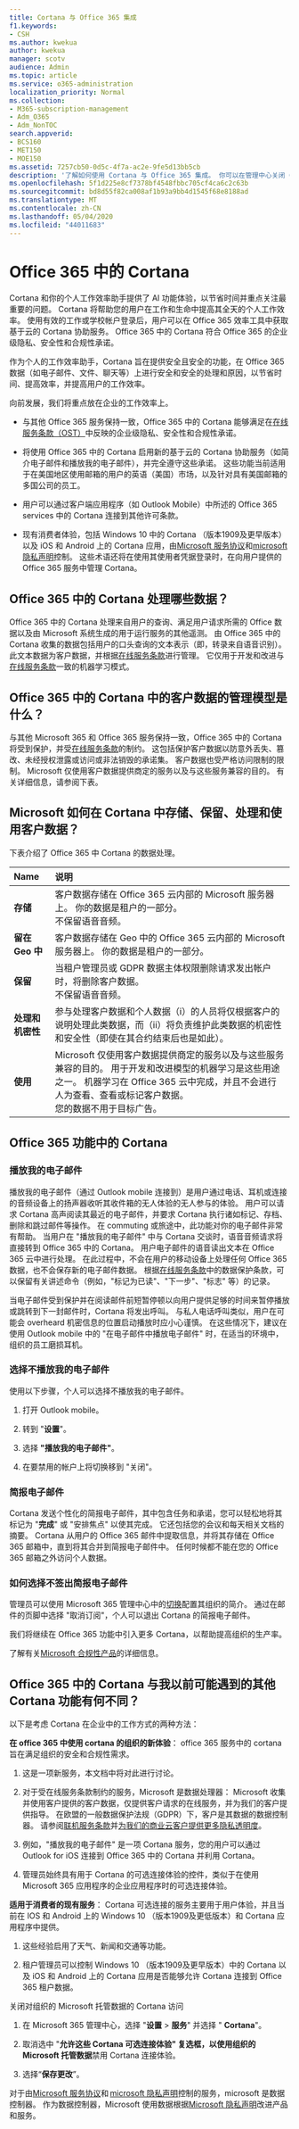 ```yaml
---
title: Cortana 与 Office 365 集成
f1.keywords:
- CSH
ms.author: kwekua
author: kwekua
manager: scotv
audience: Admin
ms.topic: article
ms.service: o365-administration
localization_priority: Normal
ms.collection:
- M365-subscription-management
- Adm_O365
- Adm_NonTOC
search.appverid:
- BCS160
- MET150
- MOE150
ms.assetid: 7257cb50-0d5c-4f7a-ac2e-9fe5d13bb5cb
description: '了解如何使用 Cortana 与 Office 365 集成。 你可以在管理中心关闭 Cortana 以限制其对你组织的数据的访问。 '
ms.openlocfilehash: 5f1d225e8cf7378bf4548fbbc705cf4ca6c2c63b
ms.sourcegitcommit: bd8d55f82ca008af1b93a9bb4d1545f68e8188ad
ms.translationtype: MT
ms.contentlocale: zh-CN
ms.lasthandoff: 05/04/2020
ms.locfileid: "44011683"
---
```

# <a name="cortana-in-office-365"></a>Office 365 中的 Cortana

Cortana 和你的个人工作效率助手提供了 AI 功能体验，以节省时间并重点关注最重要的问题。 Cortana 将帮助您的用户在工作和生命中提高其全天的个人工作效率。 使用有效的工作或学校帐户登录后，用户可以在 Office 365 效率工具中获取基于云的 Cortana 协助服务。 Office 365 中的 Cortana 符合 Office 365 的企业级隐私、安全性和合规性承诺。

作为个人的工作效率助手，Cortana 旨在提供安全且安全的功能，在 Office 365 数据（如电子邮件、文件、聊天等）上进行安全和安全的处理和原因，以节省时间、提高效率，并提高用户的工作效率。 

向前发展，我们将重点放在企业的工作效率上。

- 与其他 Office 365 服务保持一致，Office 365 中的 Cortana 能够满足在[在线服务条款（OST）](https://www.microsoft.com/en-us/licensing/product-licensing/products)中反映的企业级隐私、安全性和合规性承诺。

- 将使用 Office 365 中的 Cortana 启用新的基于云的 Cortana 协助服务（如简介电子邮件和播放我的电子邮件），并完全遵守这些承诺。 这些功能当前适用于在美国地区使用邮箱的用户的英语（美国）市场，以及针对具有美国邮箱的多国公司的员工。

- 用户可以通过客户端应用程序（如 Outlook Mobile）中所述的 Office 365 services 中的 Cortana 连接到其他许可条款。

- 现有消费者体验，包括 Windows 10 中的 Cortana （版本1909及更早版本）以及 iOS 和 Android 上的 Cortana 应用，由[Microsoft 服务协议](https://www.microsoft.com/en-us/licensing/product-licensing/products)和[microsoft 隐私声明](https://privacy.microsoft.com/en-us/privacystatement)控制。 这些术语还将在使用其使用者凭据登录时，在向用户提供的 Office 365 服务中管理 Cortana。

## <a name="what-data-is-processed-by-cortana-in-office-365"></a>Office 365 中的 Cortana 处理哪些数据？

Office 365 中的 Cortana 处理来自用户的查询、满足用户请求所需的 Office 数据以及由 Microsoft 系统生成的用于运行服务的其他遥测。 由 Office 365 中的 Cortana 收集的数据包括用户的口头查询的文本表示（即，转录来自语音识别）。 此文本数据为客户数据，并根据[在线服务条款](https://www.microsoft.com/en-us/licensing/product-licensing/products)进行管理。 它仅用于开发和改进与[在线服务条款](https://www.microsoft.com/en-us/licensing/product-licensing/products)一致的机器学习模式。

## <a name="what-is-the-governance-model-for-customer-data-in-cortana-in-office-365"></a>Office 365 中的 Cortana 中的客户数据的管理模型是什么？

与其他 Microsoft 365 和 Office 365 服务保持一致，Office 365 中的 Cortana 将受到保护，并受[在线服务条款](https://www.microsoft.com/en-us/licensing/product-licensing/products)的制约。 这包括保护客户数据以防意外丢失、篡改、未经授权泄露或访问或非法销毁的承诺集。 客户数据也受严格访问限制的限制。 Microsoft 仅使用客户数据提供商定的服务以及与这些服务兼容的目的。 有关详细信息，请参阅下表。

## <a name="how-does-microsoft-store-retain-process-and-use-customer-data-in-cortana"></a>Microsoft 如何在 Cortana 中存储、保留、处理和使用客户数据？

下表介绍了 Office 365 中 Cortana 的数据处理。

|**Name**|**说明**|
|:-----|:-----|
|**存储**  <br/> |客户数据存储在 Office 365 云内部的 Microsoft 服务器上。 你的数据是租户的一部分。 <br/> 不保留语音音频。  <br/> |
|**留在 Geo 中**  <br/> |客户数据存储在 Geo 中的 Office 365 云内部的 Microsoft 服务器上。 你的数据是租户的一部分。  <br/> |
|**保留**  <br/> |当租户管理员或 GDPR 数据主体权限删除请求发出帐户时，将删除客户数据。 <br/> 不保留语音音频。  <br/> |
|**处理和机密性**  <br/> |参与处理客户数据和个人数据（i）的人员将仅根据客户的说明处理此类数据，而（ii）将负责维护此类数据的机密性和安全性（即使在其合约结束后也是如此）。  <br/> |
|**使用**  <br/> |Microsoft 仅使用客户数据提供商定的服务以及与这些服务兼容的目的。 用于开发和改进模型的机器学习是这些用途之一。 机器学习在 Office 365 云中完成，并且不会进行人为查看、查看或标记客户数据。 <br/> 您的数据不用于目标广告。  <br/> |

## <a name="cortana-in-office-365-features"></a>Office 365 功能中的 Cortana

### <a name="play-my-emails"></a>播放我的电子邮件

播放我的电子邮件（通过 Outlook mobile 连接到）是用户通过电话、耳机或连接的音频设备上的扬声器收听其收件箱的无人体验的无人参与的体验。 用户可以请求 Cortana 高声阅读其最近的电子邮件，并要求 Cortana 执行诸如标记、存档、删除和跳过邮件等操作。 在 commuting 或旅途中，此功能对你的电子邮件非常有帮助。 当用户在 "播放我的电子邮件" 中与 Cortana 交谈时，语音音频请求将直接转到 Office 365 中的 Cortana。 用户电子邮件的语音读出文本在 Office 365 云中进行处理。 在此过程中，不会在用户的移动设备上处理任何 Office 365 数据，也不会保存新的电子邮件数据。 根据[在线服务条款](https://www.microsoft.com/en-us/licensing/product-licensing/products)中的数据保护条款，可以保留有关讲述命令（例如，"标记为已读"、"下一步"、"标志" 等）的记录。

当电子邮件受到保护并在阅读邮件前短暂停顿以向用户提供足够的时间来暂停播放或跳转到下一封邮件时，Cortana 将发出呼叫。 与私人电话呼叫类似，用户在可能会 overheard 机密信息的位置启动播放时应小心谨慎。 在这些情况下，建议在使用 Outlook mobile 中的 "在电子邮件中播放电子邮件" 时，在适当的环境中，组织的员工磨损耳机。

### <a name="opt-out-of-play-my-emails"></a>选择不播放我的电子邮件

使用以下步骤，个人可以选择不播放我的电子邮件。

1. 打开 Outlook mobile。

2. 转到 "**设置**"。
  
3. 选择 **"播放我的电子邮件"**。

4. 在要禁用的帐户上将切换移到 "关闭"。

### <a name="briefing-email"></a>简报电子邮件

Cortana 发送个性化的简报电子邮件，其中包含任务和承诺，您可以轻松地将其标记为 "**完成**" 或 "安排焦点" 以使其完成。 它还包括您的会议和每天相关文档的摘要。 Cortana 从用户的 Office 365 邮件中提取信息，并将其存储在 Office 365 邮箱中，直到将其合并到简报电子邮件中。 任何时候都不能在您的 Office 365 邮箱之外访问个人数据。

### <a name="how-to-opt-out-of-briefing-email"></a>如何选择不签出简报电子邮件

管理员可以使用 Microsoft 365 管理中心中的[切换](https://docs.microsoft.com/briefing/be-admin)配置其组织的简介。 通过在邮件的页脚中选择 "取消订阅"，个人可以退出 Cortana 的简报电子邮件。

我们将继续在 Office 365 功能中引入更多 Cortana，以帮助提高组织的生产率。

了解有关[Microsoft 合规性产品](https://docs.microsoft.com/microsoft-365/compliance/offering-home)的详细信息。

## <a name="how-is-cortana-in-office-365-different-from-other-cortana-features-i-may-have-previously-experienced"></a>Office 365 中的 Cortana 与我以前可能遇到的其他 Cortana 功能有何不同？

以下是考虑 Cortana 在企业中的工作方式的两种方法：

**在 office 365 中使用 cortana 的组织的新体验**： office 365 服务中的 cortana 旨在满足组织的安全和合规性需求。

1. 这是一项新服务，本文档中将对此进行讨论。

2. 对于受在线服务条款制约的服务，Microsoft 是数据处理器： Microsoft 收集并使用客户提供的客户数据，仅提供客户请求的在线服务，并为我们的客户提供指导。 在欧盟的一般数据保护法规（GDPR）下，客户是其数据的数据控制器。 请参阅[联机服务条款](https://www.microsoft.com/en-us/licensing/product-licensing/products)并[为我们的商业云客户提供更多隐私透明度](https://blogs.microsoft.com/eupolicy/2019/11/18/introducing-privacy-transparency-commercial-cloud-customers/)。

3. 例如，"播放我的电子邮件" 是一项 Cortana 服务，您的用户可以通过 Outlook for iOS 连接到 Office 365 中的 Cortana 并利用 Cortana。

4. 管理员始终具有用于 Cortana 的可选连接体验的控件，类似于在使用 Microsoft 365 应用程序的企业应用程序时的可选连接体验。

**适用于消费者的现有服务**： Cortana 可选连接的服务主要用于用户体验，并且当前在 IOS 和 Android 上的 Windows 10 （版本1909及更低版本）和 Cortana 应用程序中提供。

1. 这些经验启用了天气、新闻和交通等功能。

2. 租户管理员可以控制 Windows 10 （版本1909及更早版本）中的 Cortana 以及 iOS 和 Android 上的 Cortana 应用是否能够允许 Cortana 连接到 Office 365 租户数据。

关闭对组织的 Microsoft 托管数据的 Cortana 访问

1. 在 Microsoft 365 管理中心，选择 "**设置** > **服务**" 并选择 " **Cortana**"。

2. 取消选中 "**允许这些 Cortana 可选连接体验" 复选框，以使用组织的 Microsoft 托管数据**禁用 Cortana 连接体验。

3. 选择“**保存更改**”。

对于由[Microsoft 服务协议](https://go.microsoft.com/fwlink/p/?LinkId=2109174)和 [microsoft 隐私声明](https://privacy.microsoft.com/en-us/privacystatement)控制的服务，microsoft 是数据控制器。 作为数据控制器，Microsoft 使用数据根据[Microsoft 隐私声明](https://privacy.microsoft.com/en-us/privacystatement)改进产品和服务。